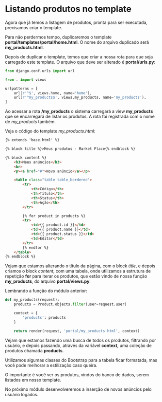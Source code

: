 # Listando produtos no template

Agora que já temos a listagem de produtos, pronta para ser executada, precisamos criar o template.

Para não perdermos tempo, duplicaremos o template **portal/templates/portal/home.html**. O nome do arquivo duplicado será **my_products.html**.

Depois de duplicar o template, temos que criar a nossa rota para que seja carregado este template. O arquivo que deve ser alterado é **portal/urls.py**:

```python
from django.conf.urls import url

from . import views

urlpatterns = [
    url(r'^$', views.home, name='home'),
    url(r'^my_products$', views.my_products, name='my_products'),
]
```

Ao acessar a rota **/my\_products** o sistema carregará a view **my\_products** que se encarregará de listar os produtos. A rota foi registrada com o nome de *my_products* também.

Veja o código do template *my_products.html*:

```html
{% extends 'base.html' %}

{% block title %}>Meus produtos - Market Place{% endblock %}

{% block content %}
    <h3>Meus anúncios</h3>
    <br>
    <p><a href="#">Novo anúncio</a></p>

    <table class="table table_bordered">
        <tr>
            <th>Código</th>
            <th>Título</th>
            <th>Status</th>
            <th>Ação</th>
        </tr>

        {% for product in products %}
        <tr>
            <td>{{ product.id }}</td>
            <td>{{ product.name }}</td>
            <td>{{ product.status }}</td>
            <td>Editar</td>
        </tr>
        {% endfor %}
    </table>
{% endblock %}
```

Vejam que estamos alterando o título da página, com o block *title*, e depois criamos o block *content*, com uma tabela, onde utilizamos a estrutura de repetição **for** para iterar os produtos, que estão vindo de nossa função **my_products**, do arquivo **portal/views.py**.

Lembrando a função do módulo anterior:

```python
def my_products(request):
    products = Product.objects.filter(user=request.user)

    context = {
        'products': products
    }

    return render(request, 'portal/my_products.html', context)
```

Vejam que estamos fazendo uma busca de todos os produtos, filtrando por usuário, e depois passando, através da variável **context**, uma coleção de produtos chamada **products**.

Utilizamos algumas classes do Bootstrap para a tabela ficar formatada, mas você pode melhorar a estilização caso queira.

O importante é você ver os produtos, vindos do banco de dados, serem listados em nosso template.

No próximo módulo desenvolveremos a inserção de novos anúncios pelo usuário logados.
